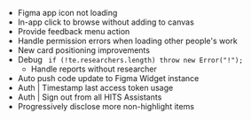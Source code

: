 - Figma app icon not loading
- In-app click to browse without adding to canvas
- Provide feedback menu action
- Handle permission errors when loading other people's work
- New card positioning improvements
- Debug ` if (!te.researchers.length) throw new Error("!");`
  - Handle reports without researcher
- Auto push code update to Figma Widget instance
- Auth | Timestamp last access token usage
- Auth | Sign out from all HITS Assistants
- Progressively disclose more non-highlight items
